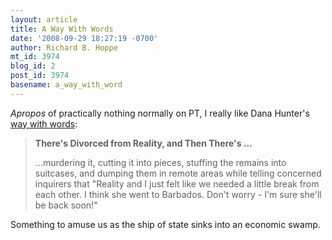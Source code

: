 ```yaml
---
layout: article
title: A Way With Words
date: '2008-09-29 18:27:19 -0700'
author: Richard B. Hoppe
mt_id: 3974
blog_id: 2
post_id: 3974
basename: a_way_with_word
---
```

_Apropos_ of practically nothing normally on PT, I really like Dana Hunter's [way with words](http://entequilaesverdad.blogspot.com/2008/09/theres-divorced-from-reality-and-then.html):

> **There's Divorced from Reality, and Then There's ...**
> 
> ...murdering it, cutting it into pieces, stuffing the remains into suitcases, and dumping them in remote areas while telling concerned inquirers that "Reality and I just felt like we needed a little break from each other. I think she went to Barbados. Don't worry - I'm sure she'll be back soon!"

Something to amuse us as the ship of state sinks into an economic swamp.
